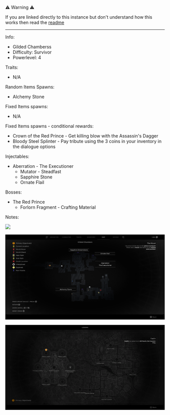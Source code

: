 ⚠️ Warning ⚠️

If you are linked directly to this instance but don't understand how this works then read the [readme](https://github.com/razeedazee/remnant2-instances/blob/main/README.md)

<hr>

Info:

- Gilded Chamberss
- Difficulty: Survivor
- Powerlevel: 4

Traits:

- N/A

Random Items Spawns:

- Alchemy Stone

Fixed Items spawns:

- N/A

Fixed Items spawns - conditional rewards:

- Crown of the Red Prince - Get killing blow with the Assassin's Dagger
- Bloody Steel Splinter - Pay tribute using the 3 coins in your inventory in the dialogue options

Injectables:

- Aberration - The Executioner
  - Mutator - Steadfast
  - Sapphire Stone
  - Ornate Flail

Bosses:

- The Red Prince
  - Forlorn Fragment - Crafting Material

Notes:

>

![](info/info.png)

![](info/mini-map.png)

![](info/travel-map.png)
